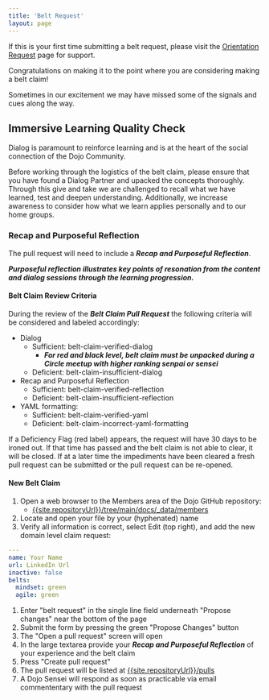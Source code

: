 ```yaml
---
title: 'Belt Request'
layout: page
---
```

<div class="-alert alert-warning">
If this is your first time submitting a belt request, please visit the <a href="{{ '/Orientation-Request' | relative_url }}">Orientation Request</a> page for support.
</div>



Congratulations on making it to the point where you are considering making a belt claim!

Sometimes in our excitement we may have missed some of the signals and cues along the way.

## Immersive Learning Quality Check

Dialog is paramount to reinforce learning and is at the heart of the social connection of the Dojo Community.

Before working through the logistics of the belt claim, please ensure that you have found a Dialog Partner and upacked the concepts thoroughly.  Through this give and take we are challenged to recall what we have learned, test and deepen understanding.  Additionally, we increase awareness to consider how what we learn applies personally and to our home groups.

### Recap and Purposeful Reflection

The pull request will need to include a ***Recap and Purposeful Reflection***.

***Purposeful reflection illustrates key points of resonation from the content and dialog sessions through the learning progression.***

#### Belt Claim Review Criteria

During the review of the ***Belt Claim Pull Request*** the following criteria will be considered and labeled accordingly:

* Dialog
  * Sufficient: belt-claim-verified-dialog
    * ***For red and black level, belt claim must be unpacked during a Circle meetup with higher ranking senpai or sensei***
  * Deficient: belt-claim-insufficient-dialog
* Recap and Purposeful Reflection
  * Sufficient: belt-claim-verified-reflection
  * Deficient: belt-claim-insufficient-reflection
* YAML formatting:
  * Sufficient: belt-claim-verified-yaml
  * Deficient: belt-claim-incorrect-yaml-formatting

If a Deficiency Flag (red label) appears, the request will have 30 days to be ironed out.  If that time has passed and the belt claim is not able to clear, it will be closed.  If at a later time the impediments have been cleared a fresh pull request can be submitted or the pull request can be re-opened.

#### New Belt Claim

1. Open a web browser to the Members area of the Dojo GitHub repository:
    * [{{site.repositoryUrl}}/tree/main/docs/_data/members]({{site.repositoryUrl}}/tree/main/docs/_data/members)
1. Locate and open your file by your (hyphenated) name
1. Verify all information is correct, select Edit (top right), and add the new domain level claim request:

```yaml
---
name: Your Name
url: LinkedIn Url
inactive: false
belts:
  mindset: green
  agile: green
```

1. Enter "belt request" in the single line field underneath "Propose changes" near the bottom of the page
1. Submit the form by pressing the green "Propose Changes" button
1. The "Open a pull request" screen will open
1. In the large textarea provide your ***Recap and Purposeful Reflection*** of your experience and the belt claim
1. Press "Create pull request"
1. The pull request will be listed at [{{site.repositoryUrl}}/pulls]({{site.repositoryUrl}}/pulls)
1. A Dojo Sensei will respond as soon as practicable via email commententary with the pull request

